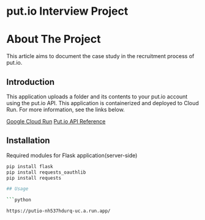 # put.io Interview Project


# About The Project

This article aims to document the case study in the recruitment process of put.io.

## Introduction
This application uploads a folder and its contents to your put.io account using the put.io API.
This application is containerized and deployed to Cloud Run. For more information, see the links below. 

[Google Cloud Run](https://cloud.google.com/sdk/gcloud/reference/run/deploy)
[Put.io API Reference](https://api.put.io)

## Installation
Required modules for Flask application(server-side)
```bash
pip install flask
pip install requests_oauthlib
pip install requests

## Usage

```python

https://putio-nh537hdurq-uc.a.run.app/
